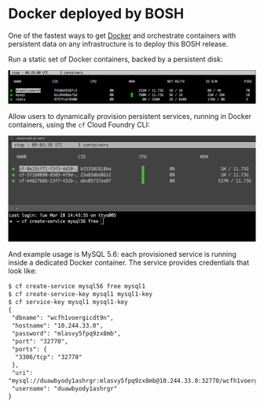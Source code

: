 # Docker deployed by BOSH

One of the fastest ways to get [Docker](https://www.docker.io/) and orchestrate containers with persistent data on any infrastructure is to deploy this BOSH release.

Run a static set of Docker containers, backed by a persistent disk:

![ctop-example](manifests/containers/ctop-example.png)

Allow users to dynamically provision persistent services, running in Docker containers, using the `cf` Cloud Foundry CLI:

![cf-create-service-ctop](manifests/broker/cf-create-service-ctop.gif)

And example usage is MySQL 5.6: each provisioned service is running inside a dedicated Docker container. The service provides credentials that look like:

```
$ cf create-service mysql56 free mysql1
$ cf create-service-key mysql1 mysql1-key
$ cf service-key mysql1 mysql1-key
{
 "dbname": "wcfh1voergicdt9n",
 "hostname": "10.244.33.0",
 "password": "mlasvy5fpq9zx8mb",
 "port": "32770",
 "ports": {
  "3306/tcp": "32770"
 },
 "uri": "mysql://duawbyody1ashrgr:mlasvy5fpq9zx8mb@10.244.33.0:32770/wcfh1voergicdt9n",
 "username": "duawbyody1ashrgr"
}
```
